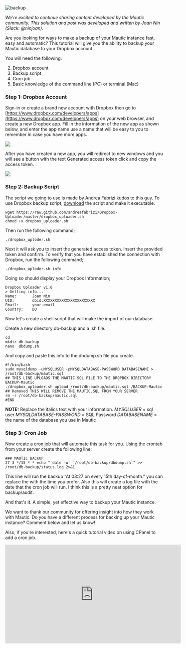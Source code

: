![backup](https://www.mautic.org/wp-content/uploads/2017/09/cloudBackupDropbox-1024x576.jpg)

*We're excited to continue sharing content developed by the Mautic community. This solution and post was developed and written by Joan Nin (Slack: @ninjoan).*

Are you looking for ways to make a backup of your Mautic instance fast, easy and automatic? This tutorial will give you the ability to backup your Mautic database to your Dropbox account.

You will need the following:


2. Dropbox account
4. Backup script
6. Cron job
8. Basic knowledge of the command line (PC) or terminal (Mac)




### Step 1: Dropbox Account


Sign-in or create a brand new account with Dropbox then go to [https://www.dropbox.com/developers/apps](https://www.dropbox.com/developers/apps) on your web browser, and create a new Dropbox app. Fill in the information of the new app as shown below, and enter the app name use a name that will be easy to you to remember in case you have more apps.

![](https://www.mautic.org/wp-content/uploads/2017/09/UGC-Post-Backups-2-1024x959.jpg)


After you have created a new app, you will redirect to new windows and you will see a button with the text Generated access token click and copy the access token.

![](https://www.mautic.org/wp-content/uploads/2017/09/UGC-Post-Backups-3-1003x1024.jpg)



### Step 2: Backup Script


The script we going to use is made by [Andrea Fabrizi](https://github.com/andreafabrizi/Dropbox-Uploader) kudos to this guy. To use Dropbox backup script, [download](https://github.com/andreafabrizi/Dropbox-Uploader) the script and make it executable.


```
wget https://raw.github.com/andreafabrizi/Dropbox-Uploader/master/dropbox_uploader.sh
chmod +x dropbox_uploader.sh
```


Then run the following command;

```
./dropbox_uploder.sh
```


Next it will ask you to insert the generated access token. Insert the provided token and confirm. To verify that you have established the connection with Dropbox, run the following command;


```
./dropbox_uploder.sh info
```


Doing so should display your Dropbox Information;


```
Dropbox Uploader v1.0
> Getting info... 
Name:		Joan Nin
UID:		dbid:XXXXXXXXXXXXXXXXXXXXXXX
Email:		your-email
Country:	DO
```


Now let's create a shell script that will make the import of our database.

Create a new directory db-backup and a .sh file.


```
cd
mkdir db-backup
nano  dbdump.sh
```


And copy and paste this info to the dbdump.sh file you create.


```
#!/bin/bash
sudo mysqldump -uMYSQLUSER -pMYSQLDATABASE-PASSWORD DATABASENAME > 
/root/db-backup/mautic.sql
## THIS LINE UPLOADS THE MAUTIC.SQL FILE TO THE DROPBOX DIRECTORY BACKUP-Mautic
./dropbox_uploader.sh upload /root/db-backup/mautic.sql /BACKUP-Mautic
## Removed THIS WILL REMOVE THE MAUTIC.SQL FROM YOUR SERVER
rm -r /root/db-backup/mautic.sql
#END
```


**NOTE:** Replace the italics text with your information.
*MYSQLUSER* = sql user
*MYSQLDATABASE-PASSWORD* = SQL Password
*DATABASENAME* = the name of the database you use in Mautic


### Step 3: Cron Job


Now create a cron job that will automate this task for you. Using the crontab from your server create the following line;


```
### MAUTIC BACKUP
27 3 */15 * * echo "`date -u` `/root/db-backup/dbdump.sh`" >> /root/db-backup/status.log 2>&1
```


This line will run the backup “At 03:27 on every 15th day-of-month.” you can replace the with the time you prefer. Also this will create a log file with the date that the cron job will run. I think this is a pretty neat option for backup/audit.

And that's it. A simple, yet effective way to backup your Mautic instance.

>>>>>>>>>>>>>>>>>>>>>>>>>>>>>>>>>>>>>>>>>>

We want to thank our community for offering insight into how they work with Mautic. Do you have a different process for backing up your Mautic instance? Comment below and let us know!

Also, if you're interested, here's a quick tutorial video on using CPanel to add a cron job.

<iframe width="560" height="315" src="https://www.youtube.com/embed/Jw8940xZxPM?rel=0" frameborder="0" allowfullscreen></iframe>